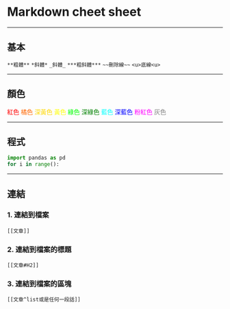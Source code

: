# Markdown cheet sheet
---

## 基本
`**粗體**`
`*斜體*`
`_斜體_`
`***粗斜體***`
`~~刪除線~~`
`<u>底線<u>`

---

## 顏色
<font color=#FF0000>紅色</font>
<font color=#FF6600>橘色</font>
<font color=#FFD700>深黃色</font>
<font color=#FFFF00>黃色</font>
<font color=#00FF00>綠色</font>
<font color=#008000>深綠色</font>
<font color=#00FFFF>藍色</font>
<font color=#0000FF>深藍色</font>
<font color=#FF00FF>粉紅色</font>
<font color=#808080>灰色</font>

---

## 程式
```python
import pandas as pd
for i in range():

```

---

## 連結
### 1.  連結到檔案  
`[[文章]]`
    
### 2. 連結到檔案的標題  
`[[文章#H2]]`

### 3. 連結到檔案的區塊  
`[[文章^list或是任何一段話]]`